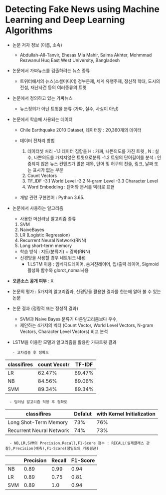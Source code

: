  # Detecting Fake News using Machine Learning and Deep Learning Algorithms
 
* 논문 저자 정보 (이름, 소속)
  - Abdullah-All-Tanvir, Ehesas Mia Mahir, Saima Akhter, Mohmmad Rezwanul Huq
   East West University, Bangladesh 
   
* 논문에서 가짜뉴스를 검출하려는 뉴스 종류
  - 트위터에서의 뉴스(소셜미디어)
   정부문제, 세계 유행주제, 정신적 학대, 도시의 전설, 재난사건 등의 여러종류의 트윗
 
* 논문에서 정의하고 있는 가짜뉴스
  - 뉴스정의가 아닌 트윗을 분류 (가짜, 실수, 사실이 아닌)
 
* 논문에서 학습에 사용되는 데이터
  - Chile Earthquake 2010 Dataset, 데이터양 : 20,360개의 데이터
  
  - 데이터 전처리 방법
    1. 데이터셋 처리
     -1.1 데이터 집합을 H : 가짜, 나쁜의도를 가진 트윗 , N : 실수, 나쁜의도를 가지지않은 트윗으로분류
     -1.2 트윗의 단어길이를 분석 : 인증되지 않은 뉴스 컨텐츠가 많은 제목, 단어 및 허구의 진술, 링크, 날짜 또는 표시가 없는 부분
    2. Count Vectors
    3. TF_IDF
      -3.1 World Level
      -3.2 N-gram Level
      -3.3 Character Level
    4. Word Embedding : 단어와 문서를 벡터로 표현
   
  - 개발 관련 구현언어 : Python 3.65.
  
* 논문에서 사용하는 알고리즘  
  - 사용한 머신러닝 알고리즘 종류
   1. SVM
   2. NaiveBayes
   3. LR (Logistic Regression)
   4. Recurrent Neural Network(RNN)
   5. Long short-term memory
  - 학습 방식 : 지도(분류기) + 강화(RNN)
  - 신경망을 사용할 경우 네트워크 내용
     - 1.LSTM 이용 : 임베디드레이어, 숨겨진레이어, 입/출력 레이어, Sigmoid 활성화 함수와 glorot_nomal사용 
    
* **오픈소스 공개 여부** : X
* 논문의 평가 : 5가지의 알고리즘과, 신경망을 활용한 결과를 한눈에 알아 볼 수 있는 논문
* 논문 결과 (정량적 또는 정성적 결과)  
  - SVM과 Naive Bayes 분류기 다른알고리즘보다 우수, 
  - 제안하는 4가지의 벡터 (Count Vector, World Level Vectors, N-gram Vectors, Character Level Vectors) 비교 분석

* LSTM을 이용한 모델과 알고리즘을 활용한 가짜트윗 결과

      - 교차검증 후 정확도
  
|classifires|count Vecotr|TF-IDF|
|--|----------|---|
|LR|62.47%|69.47%|
|NB|84.56%|89.06%|
|SVM|89.34%|89.34%|

      - 딥러닝 알고리즘 적용 후 정확도
  
|classifires|Defalut|with Kernel Initialization|
|--|----------|---|
|Long Shot-Term Memory|73%|76%|
|Recurrent Neural Network|74%|73%|
  
      - NB,LR,SVM의 Precision,Recall,F1-Score 점수 : RECALL(실제클래스 관찰),Precision(예측),F1-Score(정밀도의 가중평균)

||Precision|Recall|F1-Score|
|--|--|----------|---|
|NB|0.89|0.99|0.94|
|LR|0.89|0.75|0.81|
|SVM|0.89|1.0|0.94|
